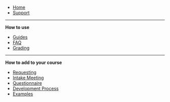 * [Home](/instructors/readme.md)
* [Support](/instructors/support.md)

---

**How to use**

* [Guides](/instructors/guides.md)
* [FAQ](/instructors/faq.md)
* [Grading](/instructors/grading.md)
---

**How to add to your course**

* [Requesting](/instructors/requesting.md)
* [Intake Meeting](/instructors/intake.md)
* [Questionnaire](/instructors/questionnaire.md)
* [Development Process](/instructors/development.md)
* [Examples](/instructors/examples.md)
